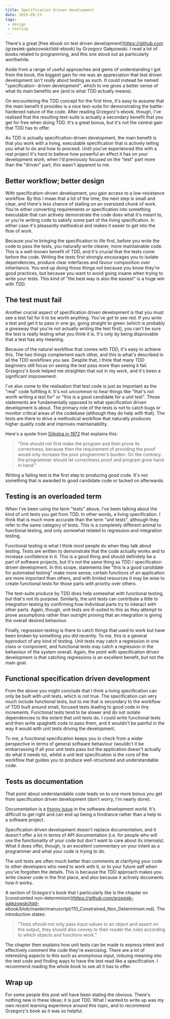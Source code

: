 ```yaml
---
title: Specification driven development
date: 2015-09-23
tags:
 - design
 - testing
---
```


There's a great [free ebook on test driven development](https://github.com
/grzesiek-galezowski/tdd-ebook) by Grzegorz Gałęzowski. I read a lot of books
related to programming, and this one stood out as particularly worthwhile.

Aside from a range of useful approaches and gems of understanding I got from the
book, the biggest gain for me was an appreciation that test driven development
isn't _really_ about testing as such. It could instead be named "specification-
driven development", which to me gives a better sense of what its main benefits
are (and is what TDD actually means).

On encountering the TDD concept for the first time, it's easy to assume that the
main benefit it provides is a nice test-suite for demonstrating the battle-
hardened nature of the code. After reading Grzegorz's ebook, though, I've
realised that the resulting test-suite is actually a secondary benefit that you
get for free when doing TDD. It's a great bonus, but it's not the central gain
that TDD has to offer.

As TDD is actually specification-driven development, the main benefit is that
you work with a living, executable specification that is actively telling you
what to do and how to proceed. Until you've experienced this with a real project
it's hard to believe how powerful an effect it has on your development work;
when I'd previously focused on the "test" part more than the "driven" part, this
wasn't apparent to me.

## Better workflow; better design

With specification-driven development, you gain access to a low-resistance
workflow. By this I mean that a lot of the time, the next step is small and
clear, and there's less chance of stalling on an oversized chunk of work. You're
either converting requirements or specification into something executable that
can actively demonstrate the code does what it's meant to, or you're writing
code to satisfy some part of the living specification. In either case it's
pleasantly methodical and makes it easier to get into the flow of work.

Because you're bringing the specification to life first, before you write the
code to pass the tests, you naturally write clearer, more maintainable code.
This is a well-known benefit of TDD, and it's crucial that the tests come before
the code. Writing the tests first strongly encourages you to isolate
dependencies, produce clear interfaces and favour composition over inheritance.
You end up doing those things not because you know they're good practices, but
because you want to avoid going insane when trying to write your tests. This
kind of "the best way is also the easiest" is a huge win with TDD.

## The test must fail

Another crucial aspect of specification driven development is that you must see
a test fail for it to be worth anything. You've got to see red. If you write a
test and get it to pass in one go, going straight to green (which is probably
a giveaway that you're not actually writing the test first), you can't be sure
the test is really testing what you think it is. It's only by being disprovable
that a test has any meaning.

Because of the natural workflow that comes with TDD, it's easy to achieve this.
The two things complement each other, and this is what's described in all the
TDD workflows you see. Despite that, I think that many TDD beginners still focus
on seeing the test pass more than seeing it fail. Grzegorz's book helped me
straighten that out in my work, and it's been a significant improvement.

I've also come to the realisation that test code is just as important as the
"real" code fulfilling it. It's not uncommon to hear things like "that's not
worth writing a test for" or "this is a good candidate for a unit test". Those
statements are fundamentally opposed to what specification driven development is
about. The primary role of the tests is not to catch bugs or monitor critical
areas of the codebase (although they do help with that). The tests are there to
drive a methodical workflow that naturally produces higher quality code and
improves maintainability.

Here's a quote from [Dijkstra in 1972](http://www.cs.utexas.edu/users/EWD/transcriptions/EWD03xx/EWD340.html) that explains this:

> "One should not first make the program and then prove its correctness, because
  then the requirement of providing the proof would only increase the poor
  programmer’s burden. On the contrary: the programmer should let correctness
  proof and program grow hand in hand."

Writing a failing test is the first step to producing good code. It's not
something that is awarded to good candidate code or tacked on afterwards.

## Testing is an overloaded term

When I've been using the term "tests" above, I've been talking about the kind of
unit tests you get from TDD. In other words, a living specification. I think
that is much more accurate than the term "unit tests", although they refer to
the same category of tests. This is a completely different animal to functional
testing, and only somewhat related to regression and integration testing.

Functional testing is what I think most people do when they talk about testing.
Tests are written to demonstrate that the code actually works and to increase
confidence in it. This is a good thing and should definitely be a part of
software projects, but it's not the same thing as TDD / specification driven
development. In this scope, statements like "this is a good candidate for
automated testing" make more sense; certain functions of an application are more
important than others, and with limited resources it may be wise to create
functional tests for those parts with priority over others.

The test-suite produce by TDD does help somewhat with functional testing, but
that's not its purpose. Similarly, the unit tests can contribute a little to
integration testing by confirming how individual parts try to interact with
other parts. Again, though, unit tests are ill-suited to this as they attempt to
prove assumptions rather than outright proving that an integration is giving the
overall desired behaviour.

Finally, regression testing is there to catch things that used to work but have
been broken by something you did recently. To me, this is a general byproduct of
any kind of testing. Unit tests may catch a regression in one class or
component, and functional tests may catch a regression in the behaviour of the
system overall. Again, the point with specification driven development is that
catching regressions is an excellent benefit, but not the main goal.

## Functional specification driven development

From the above you might conclude that I think a living specification can only
be built with unit tests, which is not true. The specification can very much
include functional tests, but to me that is secondary to the workflow of TDD
built around small, focused tests leading to good code in tiny increments.
Functional tests tend to be slower and do not isolate dependencies to the extent
that unit tests do. I could write functional tests and then write spaghetti code
to pass them, and it wouldn't be painful in the way it would with unit tests
driving the development.

To me, a functional specification keeps you in check from a wider perspective in
terms of general software behaviour (wouldn't it be embarrassing if all your
unit tests pass but the application doesn't actually do what it needs to),
whilst a unit test specification is the core of the workflow that guides you to
produce well-structured and understandable code.

## Tests as documentation

That point about understandable code leads on to one more bonus you get from
specification driven development (don't worry, I'm nearly done).

Documentation is a [thorny
issue](http://c2.com/cgi/wiki?ProblemsWithDocumentation) in the software
development world. It's difficult to get right and can end up being a hindrance
rather than a help to a software project.

Specification driven development doesn't replace documentation, and it doesn't
offer a lot in terms of API documentation (i.e. for people who will use the
functionality of your code but don't want to care about its internals). What it
does offer, though, is an excellent commentary on your intent as a programmer
and what your code is trying to do.

The unit tests are often much better than comments at clarifying your code to
other developers who need to work with it, or to your future self when you've
forgotten the details. This is because the TDD approach makes you write clearer
code in the first place, and also because it actively documents how it works.

A section of Grzegorz's book that I particularly like is the chapter on
[constrainted non-determinism](https://github.com/grzesiek-galezowski/tdd-
ebook/blob/master/manuscript/110_Constrained_Non_Determinism.md). The
introduction states:

> "Tests should not only pass input values to an object and assert on the
  output, they should also convey to their reader the rules according to which
  objects and functions work."

The chapter then explains how unit tests can be made to express intent and
effectively comment the code they're exercising. There are a lot of interesting
aspects to this such as anonymous input, imbuing meaning into the test code and
finding ways to have the test read like a specification. I recommend reading the
whole book to see all it has to offer.

## Wrap up

For some people this post will have been stating the obvious. There's nothing
new in these ideas; it is just TDD. What I wanted to write up was my own recent
learning experience around this topic, and to recommend Grzegorz's book as it
was so helpful.
